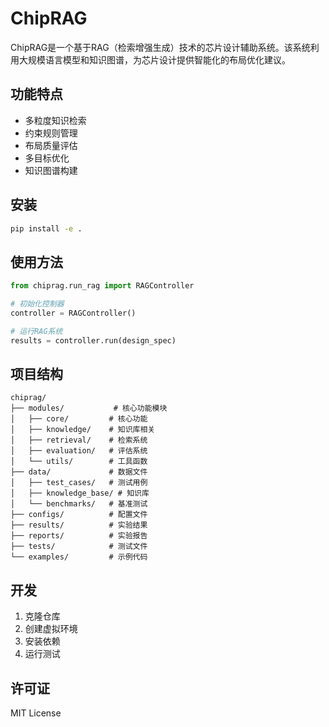 # ChipRAG

ChipRAG是一个基于RAG（检索增强生成）技术的芯片设计辅助系统。该系统利用大规模语言模型和知识图谱，为芯片设计提供智能化的布局优化建议。

## 功能特点

- 多粒度知识检索
- 约束规则管理
- 布局质量评估
- 多目标优化
- 知识图谱构建

## 安装

```bash
pip install -e .
```

## 使用方法

```python
from chiprag.run_rag import RAGController

# 初始化控制器
controller = RAGController()

# 运行RAG系统
results = controller.run(design_spec)
```

## 项目结构

```
chiprag/
├── modules/           # 核心功能模块
│   ├── core/         # 核心功能
│   ├── knowledge/    # 知识库相关
│   ├── retrieval/    # 检索系统
│   ├── evaluation/   # 评估系统
│   └── utils/        # 工具函数
├── data/             # 数据文件
│   ├── test_cases/   # 测试用例
│   ├── knowledge_base/ # 知识库
│   └── benchmarks/   # 基准测试
├── configs/          # 配置文件
├── results/          # 实验结果
├── reports/          # 实验报告
├── tests/            # 测试文件
└── examples/         # 示例代码
```

## 开发

1. 克隆仓库
2. 创建虚拟环境
3. 安装依赖
4. 运行测试

## 许可证

MIT License 